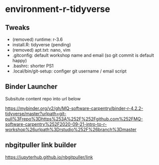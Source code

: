 # environment-r-tidyverse

## Tweaks

- (removed) runtime: r-3.6
- install.R: tidyverse (pending)
- (removed) apt.txt: nano, vim
- .gitconfig: default workshop name and email (so git commit is default happy)
- .bashrc: shorter PS1
- .local/bin/git-setup: configer git username / email script


## Binder Launcher

Subsitute content repo into url below

https://mybinder.org/v2/gh/MQ-software-carpentry/binder-r-4.2.2-tidyverse/master?urlpath=git-pull%3Frepo%3Dhttps%253A%252F%252Fgithub.com%252FMQ-software-carpentry%252F2020-09-21-intro-to-r-workshop%26urlpath%3Drstudio%252F%26branch%3Dmaster


## nbgitpuller link builder

https://jupyterhub.github.io/nbgitpuller/link

